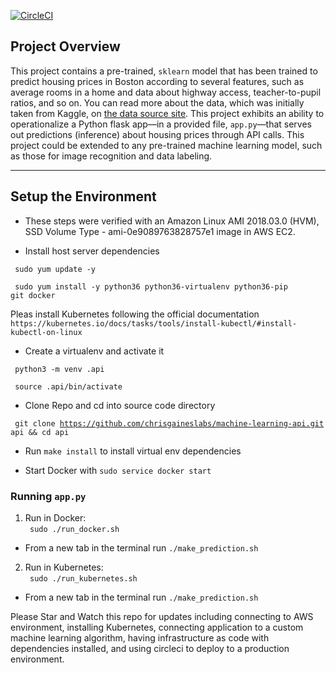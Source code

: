 [![CircleCI](https://circleci.com/gh/chrisgaineslabs/machine-learning-api.svg?style=svg)](https://circleci.com/gh/chrisgaineslabs/machine-learning-api)

## Project Overview

This project contains a pre-trained, `sklearn` model that has been trained to predict housing prices in Boston according to several features, such as average rooms in a home and data about highway access, teacher-to-pupil ratios, and so on. You can read more about the data, which was initially taken from Kaggle, on [the data source site](https://www.kaggle.com/c/boston-housing). This project exhibits an ability to operationalize a Python flask app—in a provided file, `app.py`—that serves out predictions (inference) about housing prices through API calls. This project could be extended to any pre-trained machine learning model, such as those for image recognition and data labeling.

---

## Setup the Environment

* These steps were verified with an Amazon Linux AMI 2018.03.0 (HVM), SSD Volume Type - ami-0e9089763828757e1 image in AWS EC2.

* Install host server dependencies

<code> sudo yum update -y </code>

<code> sudo yum install -y python36 python36-virtualenv python36-pip git docker</code>

Pleas install Kubernetes following the official documentation `https://kubernetes.io/docs/tasks/tools/install-kubectl/#install-kubectl-on-linux`

* Create a virtualenv and activate it

<code> python3 -m venv .api </code> 

<code> source .api/bin/activate </code> 

* Clone Repo and cd into source code directory

<code> git clone https://github.com/chrisgaineslabs/machine-learning-api.git api && cd api</code>

* Run `make install` to install virtual env dependencies

* Start Docker with `sudo service docker start`

### Running `app.py`

1. Run in Docker:  
<code> sudo ./run_docker.sh </code>
* From a new tab in the terminal run `./make_prediction.sh`

2. Run in Kubernetes:  
<code> sudo ./run_kubernetes.sh </code>

* From a new tab in the terminal run `./make_prediction.sh`





Please Star and Watch this repo for updates including connecting to AWS environment, installing Kubernetes, connecting application to a custom machine learning algorithm, having infrastructure as code with dependencies installed, and using circleci to deploy to a production environment.